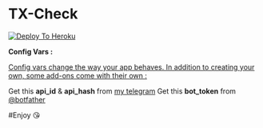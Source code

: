 # TX-Check



<a href="https://heroku.com/deploy">
  <img src="https://www.herokucdn.com/deploy/button.svg" alt="Deploy To Heroku">
</a>




<strong>Config Vars :</strong>



<ins>Config vars change the way your app behaves. In addition to creating your own, some add-ons come with their own :</ins>

Get this <b>api_id</b> & <b>api_hash</b> from <a href="https://my.telegram.org"> my telegram</a>
Get this <b>bot_token</b> from <a href="https://t.me/botfather"> @botfather</a> 


#Enjoy 😘 
